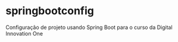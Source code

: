 # springbootconfig
Configuração de projeto usando Spring Boot para o curso da Digital Innovation One
